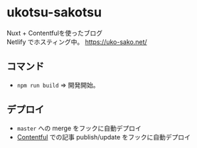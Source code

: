 # ukotsu-sakotsu
Nuxt + Contentfulを使ったブログ  
Netlify でホスティング中。
https://uko-sako.net/

## コマンド
- `npm run build` => 開発開始。

## デプロイ
- `master` への merge をフックに自動デプロイ
- [Contentful](https://www.contentful.com/) での記事 publish/update をフックに自動デプロイ
